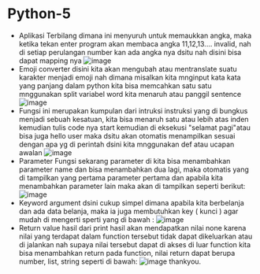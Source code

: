# Python-5
- Aplikasi Terbilang
  dimana ini menyuruh untuk memaukkan angka, maka ketika tekan enter program akan membaca angka 11,12,13.... invalid, nah di setiap perulangan number kan ada angka nya dsitu 
  nah disini bisa dapat mapping nya
  ![image](https://user-images.githubusercontent.com/93038034/141135728-0f204c4d-101a-4191-be55-c5d0fc3472ef.png)
- Emoji converter
  disini kita akan mengubah atau mentranslate suatu karakter menjadi emoji
  nah dimana misalkan kita mnginput kata kata yang panjang dalam python kita bisa memcahkan satu satu mnggunakan split
  variabel word kita menaruh atau panggil sentence
  ![image](https://user-images.githubusercontent.com/93038034/141136641-f4301a0c-a849-4090-ba01-2bfd5cc2530b.png)
- Fungsi
  ini merupakan kumpulan dari intruksi instruksi yang di bungkus menjadi sebuah kesatuan, kita bisa menaruh satu atau lebih
  atas inden kemudian tulis code nya 
  start kemudian di eksekusi "selamat pagi"atau bisa juga hello user maka dsitu akan otomatis menampilkan sesuai dengan apa yg di perintah
  dsini kita mnggunakan def atau ucapan awalan
  ![image](https://user-images.githubusercontent.com/93038034/141137352-bbf45141-fcd2-4f58-bca7-449d757679c7.png)
- Parameter Fungsi
  sekarang parameter di kita bisa menambahkan parameter name dan bisa menambahkan dua lagi, maka otomatis yang di tampilkan yang pertama parameter pertama dan apabila kita menambahkan parameter lain maka akan di tampilkan seperti berikut:
  ![image](https://user-images.githubusercontent.com/93038034/141137730-02980d05-e5ad-42ec-a01d-079d2dbfdf4a.png)
- Keyword argument
 dsini cukup simpel dimana apabila kita berbelanja dan ada data belanja, maka ia juga membutuhkan key ( kunci ) agar mudah di mengerti 
 sperti yang di bawah :
 ![image](https://user-images.githubusercontent.com/93038034/141138411-c11b1687-7341-4d5a-af2a-e1dee3c6d2d0.png)
- Return value 
  hasil dari print hasil akan mendapatkan nilai none karena nilai yang terdapat dalam function tersebut tidak dapat dikeluarkan atau di jalankan 
  nah supaya nilai tersebut dapat di akses di luar function kita bisa menambahkan return pada function, nilai return dapat berupa number, list, string seperti di bawah: 
  ![image](https://user-images.githubusercontent.com/93038034/141139919-dd33acb2-bd6b-4995-9589-922dda528e35.png)
thankyou.
